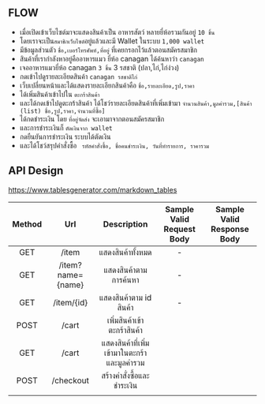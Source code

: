 ## FLOW 

- เมื่อเปิดเข้าเว็บไซต์มาจะแสดงสินค้าเป็น อาหารสัตว์ หลายยี่ห้อรวมกันอยู่ `10 ชิ้น`
- โดยเราจะเป็น`สมาชิกเว็บไซต์`อยู่แล้วและมี Wallet ในระบบ `1,000 wallet`
- มีข้อมูลส่วนตัว `ชื่อ,เบอร์โทรศัพท์,ที่อยู่` ที่เคยกรอกไว้แล้วตอนสมัครสมาชิก
- สินค้าที่เรากำลังหาอยู่คืออาหารแมว ยี่ห้อ canagan ได้ค้นหาว่า `canagan` 
- เจออาหารแมวยี่ห้อ canagan `3 ชิ้น` 3 รสชาติ (ปลา,ไก่,ไก่ง่วง)
- กดเข้าไปดูรายละเอียดสินค้า `canagan รสชาติไก่`
- เว็บเปลี่ยนหน้าและได้แสดงรายละเอียกสินค้าคือ `ชื่อ,รายละเอียด,รูป,ราคา`
- ได้เพิ่มสินค้าเข้าไปใน `ตะกร้าสินค้า` 
- และได้กดเข้าไปดูตะกร้าสินค้า ได้โชว์รายละเอียดสินค้าที่เพิ่มเข้ามา
` จำนวนสินค้า,มูลค่ารวม,[สินค้า (list) ชื่อ,รูป,ราคา,จำนวนที่ซื้อ] `
- ได้กดชำระเงิน โดย  `ที่อยู่จัดส่ง` จะเอามาจากตอนสมัครสมาชิก
- และการชำระเงินก็ `ตัดเงินจาก wallet`
- กดยืนยันการชำระเงิน ระบบได้ตัดเงิน
- และได้โชว์สรุปคำสั่งซื้อ
` รหัสคำสั่งซื้อ, ชื่อคนชำระเงิน, วันที่ทำรายการ, ราคารวม`



## API Design
https://www.tablesgenerator.com/markdown_tables

| Method |        Url        |                 Description                  | Sample Valid Request Body | Sample Valid Response Body |
|:------:|:-----------------:|:--------------------------------------------:|:-------------------------:|:--------------------------:|
|  GET   |       /item       |              แสดงสินค้าทั้งหมด               |             -             |                            |
|  GET   | /item?name={name} |            แสดงสินค้าตามการค้นหา             |             -             |                            |
|  GET   |    /item/{id}     |           แสดงสินค้าตาม id สินค้า            |             -             |                            |
|  POST  |       /cart       |         เพิ่มสินค้าเข้าตะกร้าสินค้า          |                           |                            |
|  GET   |       /cart       | แสดงสินค้าที่เพิ่มเข้ามาในตะกร้าและมูลค่ารวม |                           |                            |
|  POST  |     /checkout     |          สร้างคำสั่งซื้อและชำระเงิน          |                           |                            |
|        |                   |                                              |                           |                            |
